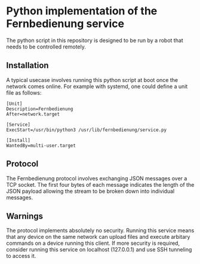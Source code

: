 # Python implementation of the Fernbedienung service

The python script in this repository is designed to be run by a robot that needs to be controlled remotely.

## Installation
A typical usecase involves running this python script at boot once the network comes online. For example with systemd, one could define a unit file as follows:
```
[Unit]
Description=Fernbedienung
After=network.target

[Service]
ExecStart=/usr/bin/python3 /usr/lib/fernbedienung/service.py

[Install]
WantedBy=multi-user.target
```
## Protocol
The Fernbedienung protocol involves exchanging JSON messages over a TCP socket. The first four bytes of each message indicates the length of the JSON payload allowing the stream to be broken down into individual messages.

## Warnings
The protocol implements absolutely no security. Running this service means that any device on the same network can upload files and execute arbitary commands on a device running this client. If more security is required, consider running this service on localhost (127.0.0.1) and use SSH tunneling to access it.
